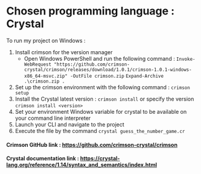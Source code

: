 # **Chosen programming language : Crystal**
To run my project on Windows :
1. Install crimson for the version manager
   - Open Windows PowerShell and run the following command : 
     ``Invoke-WebRequest "https://github.com/crimson-crystal/crimson/releases/download/1.0.1/crimson-1.0.1-windows-x86_64-msvc.zip" -OutFile crimson.zip`` 
     ``Expand-Archive .\crimson.zip .``
2. Set up the crimson environment with the following command : ``crimson setup``
4. Install the Crystal latest version : ``crimson install`` or specify the version ``crimson install <version>``
5. Set your environment Windows variable for crystal to be available on your command line interpreter
6. Launch your CLI and navigate to the project
7. Execute the file by the command ```crystal guess_the_number_game.cr```

#### **Crimson GitHub link : https://github.com/crimson-crystal/crimson**
#### **Crystal documentation link : https://crystal-lang.org/reference/1.14/syntax_and_semantics/index.html**